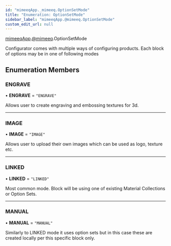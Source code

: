 ```yaml
---
id: "mimeeqApp._mimeeq.OptionSetMode"
title: "Enumeration: OptionSetMode"
sidebar_label: "mimeeqApp.@mimeeq.OptionSetMode"
custom_edit_url: null
---
```


[mimeeqApp](../modules/mimeeqApp.md).[@mimeeq](../namespaces/mimeeqApp._mimeeq.md).OptionSetMode

Configurator comes with multiple ways of configuring products. Each block of options may be in one of following modes

## Enumeration Members

### ENGRAVE

• **ENGRAVE** = ``"ENGRAVE"``

Allows user to create engraving and embossing textures for 3d.

___

### IMAGE

• **IMAGE** = ``"IMAGE"``

Allows user to upload their own images which can be used as logo, texture etc.

___

### LINKED

• **LINKED** = ``"LINKED"``

Most common mode. Block will be using one of existing Material Collections or Option Sets.

___

### MANUAL

• **MANUAL** = ``"MANUAL"``

Similarly to LINKED mode it uses option sets but in this case these are created locally per this specific block only.
